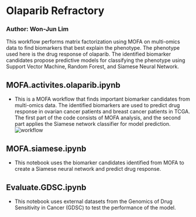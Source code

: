 # Olaparib Refractory
### Author: Won-Jun Lim

This workflow performs matrix factorization using MOFA on multi-omics data to find biomarkers that best explain the phenotype. The phenotype used here is the drug response of olaparib. The identified biomarker candidates propose predictive models for classifying the phenotype using Support Vector Machine, Random Forest, and Siamese Neural Network.

## MOFA.activites.olaparib.ipynb
* This is a MOFA workflow that finds important biomarker candidates from multi-omics data. The identified biomarkers are used to predict drug response in ovarian cancer patients and breast cancer patients in TCGA. The first part of the code consists of MOFA analysis, and the second part applies the Siamese network classifier for model prediction.
![workflow](workflow.tif)

## MOFA.siamese.ipynb
* This notebook uses the biomarker candidates identified from MOFA to create a Siamese neural network and predict drug response.
## Evaluate.GDSC.ipynb
* This notebook uses external datasets from the Genomics of Drug Sensitivity in Cancer (GDSC) to test the performance of the model.
